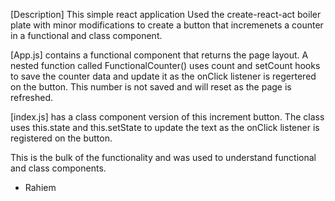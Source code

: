 [Description] This simple react application Used the create-react-act boiler plate with minor modifications to create a button that incremenets a counter in a functional and class component.

[App.js] contains a functional component that returns the page layout. A nested function called FunctionalCounter() uses count and setCount hooks to save the counter data and update it as the onClick listener is regertered on the button. This number is not saved and will reset as the page is refreshed. 

[index.js] has a class component version of this increment button. The class uses this.state and this.setState to update the text as the onClick listener is registered on the button.

This is the bulk of the functionality and was used to understand functional and class components.

- Rahiem